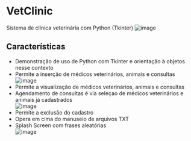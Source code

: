 # VetClinic
Sistema de clínica veterinária com Python (Tkinter)
![image](https://github.com/user-attachments/assets/1eda484e-8e74-46cc-867c-74a63323feb3)


## Características
- Demonstração de uso de Python com Tkinter e orientação à objetos nesse contexto  
- Permite a inserção de médicos veterinários, animais e consultas 
![image](https://github.com/user-attachments/assets/2b16b843-1b7c-4d95-827f-c54544ac7b78)
- Permite a visualização de médicos veterinários, animais e consultas  
- Agendamento de consultas é via seleçao de médicos veterinários e animais já cadastrados  
![image](https://github.com/user-attachments/assets/a3192990-e5f6-4c73-a5b5-7a619cfac687)
- Permite a exclusão do cadastro  
- Opera em cima do manuseio de arquivos TXT  
- Splash Screen com frases aleatórias  
![image](https://github.com/user-attachments/assets/c72a8593-2090-4376-baf6-247afb7b829b)

